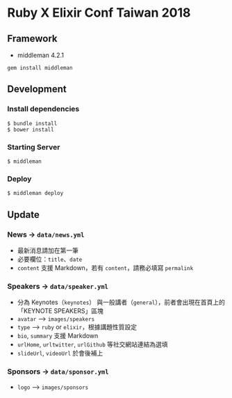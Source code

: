 Ruby X Elixir Conf Taiwan 2018
===

## Framework

- middleman 4.2.1
```
gem install middleman

```

## Development

### Install dependencies
```
$ bundle install
$ bower install
```

### Starting Server
```
$ middleman
```

### Deploy
```
$ middleman deploy
```

## Update

### News -> `data/news.yml`
- 最新消息請加在第一筆
- 必要欄位：`title`、`date`
- `content` 支援 Markdown，若有 `content`，請務必填寫 `permalink`

### Speakers -> `data/speaker.yml`
- 分為 Keynotes（`keynotes`） 與一般講者（`general`），前者會出現在首頁上的「KEYNOTE SPEAKERS」區塊
- `avatar` --> `images/speakers`
- `type` --> `ruby` or `elixir`，根據講題性質設定
- `bio`, `summary` 支援 Markdown
- `urlHome`, `urltwitter`, `urlGithub` 等社交網站連結為選填
- `slideUrl`, `videoUrl` 於會後補上

### Sponsors -> `data/sponsor.yml`
- `logo` --> `images/sponsors`